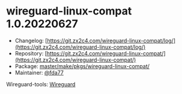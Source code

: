 # wireguard-linux-compat 1.0.20220627
 - Changelog: [https://git.zx2c4.com/wireguard-linux-compat/log/](https://git.zx2c4.com/wireguard-linux-compat/log/)
 - Repository: [https://git.zx2c4.com/wireguard-linux-compat/](https://git.zx2c4.com/wireguard-linux-compat/)
 - Package: [master/make/pkgs/wireguard-linux-compat/](https://github.com/Freetz-NG/freetz-ng/tree/master/make/pkgs/wireguard-linux-compat/)
 - Maintainer: [@fda77](https://github.com/fda77)

Wireguard-tools: [Wireguard](wireguard.md)<br>

